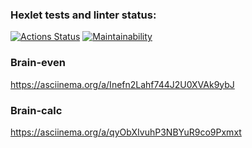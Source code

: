 ### Hexlet tests and linter status:
[![Actions Status](https://github.com/anikeydev/frontend-project-44/workflows/hexlet-check/badge.svg)](https://github.com/anikeydev/frontend-project-44/actions)
[![Maintainability](https://api.codeclimate.com/v1/badges/d29efedf654ddc150cfb/maintainability)](https://codeclimate.com/github/anikeydev/frontend-project-44/maintainability)

### Brain-even

https://asciinema.org/a/Inefn2Lahf744J2U0XVAk9ybJ

### Brain-calc

https://asciinema.org/a/qyObXIvuhP3NBYuR9co9Pxmxt